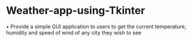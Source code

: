 # Weather-app-using-Tkinter
• Provide a simple GUI application to users to get the current temperature, 
humidity and speed of wind of any city they wish to see
